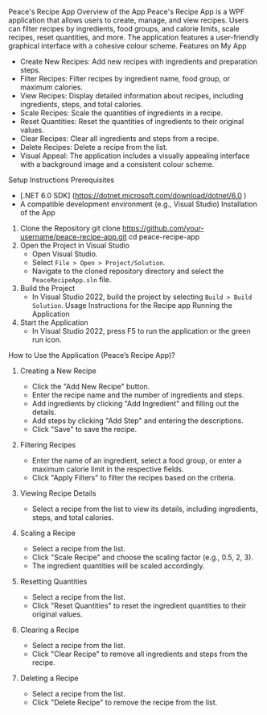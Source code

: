 
Peace's Recipe App
Overview of the App
Peace's Recipe App is a WPF application that allows users to create, manage, and view recipes. Users can filter recipes by ingredients, food groups, and calorie limits, scale recipes, reset quantities, and more. The application features a user-friendly graphical interface with a cohesive colour scheme. 
Features on My App
- Create New Recipes: Add new recipes with ingredients and preparation steps.
- Filter Recipes: Filter recipes by ingredient name, food group, or maximum calories.
- View Recipes: Display detailed information about recipes, including ingredients, steps, and total calories.
- Scale Recipes: Scale the quantities of ingredients in a recipe.
- Reset Quantities: Reset the quantities of ingredients to their original values.
- Clear Recipes: Clear all ingredients and steps from a recipe.
- Delete Recipes: Delete a recipe from the list.
- Visual Appeal: The application includes a visually appealing interface with a background image and a consistent colour scheme.

Setup Instructions
 Prerequisites
- [.NET 6.0 SDK] (https://dotnet.microsoft.com/download/dotnet/6.0 )
- A compatible development environment (e.g., Visual Studio)
Installation of the App
1. Clone the Repository
   git clone https://github.com/your-username/peace-recipe-app.git cd peace-recipe-app
2. Open the Project in Visual Studio
   - Open Visual Studio.
   - Select `File > Open > Project/Solution`.
   - Navigate to the cloned repository directory and select the `PeaceRecipeApp.sln` file.
3. Build the Project
   - In Visual Studio 2022, build the project by selecting `Build > Build Solution`.
Usage Instructions for the Recipe app
 Running the Application
1. Start the Application
   - In Visual Studio 2022, press F5 to run the application or the green run icon.  

How to Use the Application (Peace’s Recipe App)?
1. Creating a New Recipe
   - Click the "Add New Recipe" button.
   - Enter the recipe name and the number of ingredients and steps.
   - Add ingredients by clicking "Add Ingredient" and filling out the details.
   - Add steps by clicking "Add Step" and entering the descriptions.
   - Click "Save" to save the recipe.

2. Filtering Recipes
   - Enter the name of an ingredient, select a food group, or enter a maximum calorie limit in the respective fields.
   - Click "Apply Filters" to filter the recipes based on the criteria.

3. Viewing Recipe Details
   - Select a recipe from the list to view its details, including ingredients, steps, and total calories.

4. Scaling a Recipe
   - Select a recipe from the list.
   - Click "Scale Recipe" and choose the scaling factor (e.g., 0.5, 2, 3).
   - The ingredient quantities will be scaled accordingly.

5. Resetting Quantities
   - Select a recipe from the list.
   - Click "Reset Quantities" to reset the ingredient quantities to their original values.

6. Clearing a Recipe
   - Select a recipe from the list.
   - Click "Clear Recipe" to remove all ingredients and steps from the recipe.
7. Deleting a Recipe
   - Select a recipe from the list.
   - Click "Delete Recipe" to remove the recipe from the list.


